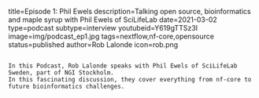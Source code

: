 title=Episode 1: Phil Ewels
description=Talking open source, bioinformatics and maple syrup with Phil Ewels of SciLifeLab
date=2021-03-02
type=podcast
subtype=interview
youtubeid=Y619gTTSz3I
image=img/podcast_ep1.jpg
tags=nextflow,nf-core,opensource
status=published
author=Rob Lalonde
icon=rob.png
~~~~~~

In this Podcast, Rob Lalonde speaks with Phil Ewels of SciLifeLab Sweden, part of NGI Stockholm.
In this fascinating discussion, they cover everything from nf-core to future bioinformatics challenges.
